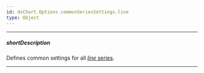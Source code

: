 ```yaml
---
id: dxChart.Options.commonSeriesSettings.line
type: Object
---
```

---
##### shortDescription
Defines common settings for all [*line* series](/api-reference/10%20UI%20Components/dxChart/5%20Series%20Types/LineSeries '/Documentation/ApiReference/UI_Components/dxChart/Series_Types/LineSeries/').

---
